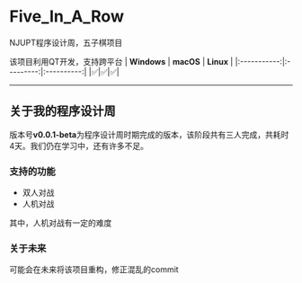# Five_In_A_Row
NJUPT程序设计周，五子棋项目

该项目利用QT开发，支持跨平台
| **Windows** | **macOS** |  **Linux** |
|:-----------:|:---------:|:----------:|
|✅|✅|✅|

---

## 关于我的程序设计周
版本号**v0.0.1-beta**为程序设计周时期完成的版本，该阶段共有三人完成，共耗时4天。我们仍在学习中，还有许多不足。

### 支持的功能

- 双人对战
- 人机对战

其中，人机对战有一定的难度

### 关于未来
可能会在未来将该项目重构，修正混乱的commit
